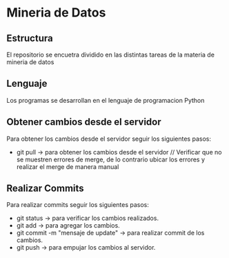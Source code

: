 # Mineria de Datos
## Estructura
El repositorio se encuetra dividido en las distintas tareas de la materia de mineria de datos
## Lenguaje
Los programas se desarrollan en el lenguaje de programacion Python
## Obtener cambios desde el servidor
Para obtener los cambios desde el servidor seguir los siguientes pasos:
- git pull -> para obtener los cambios desde el servidor // Verificar que no se muestren errores de merge, de lo contrario ubicar los errores y realizar el merge de manera manual
## Realizar Commits
Para realizar commits seguir los siguientes pasos:
- git status -> para verificar los cambios realizados.
- git add -> para agregar los cambios.
- git commit -m "mensaje de update" -> para realizar commit de los cambios.
- git push -> para empujar los cambios al servidor.
